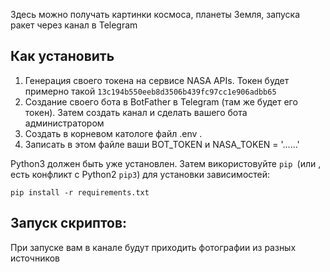 Здесь можно получать картинки космоса, планеты Земля, запуска ракет через канал в Telegram 

## Как установить
  1. Генерация своего токена на сервисе NASA APIs. Токен будет примерно такой ```13c194b550eeb8d3506b439fc97cc1e906adbb65```
  2. Создание своего бота в BotFather в Telegram (там же будет его токен). Затем создать канал и сделать вашего бота администратором
  3. Создать в корневом катологе файл .env .
  3. Записать в этом файле ваши BOT_TOKEN и NASA_TOKEN = '......'
  
Python3 должен быть уже установлен. Затем використовуйте `pip `(или , есть конфликт с Python2 `pip3`) для установки зависимостей:

`pip install -r requirements.txt`

## Запуск скриптов:
При запуске вам в канале будут приходить фотографии из разных источников 
